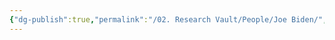 ```yaml
---
{"dg-publish":true,"permalink":"/02. Research Vault/People/Joe Biden/","created":"2025-08-21T16:28:40.814-04:00","updated":"2025-08-21T16:43:29.922-04:00"}
---
```


